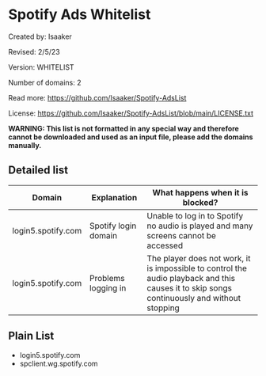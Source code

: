 # Spotify Ads Whitelist

Created by: Isaaker

Revised: 2/5/23

Version: WHITELIST

Number of domains: 2

Read more: https://github.com/Isaaker/Spotify-AdsList

License: https://github.com/Isaaker/Spotify-AdsList/blob/main/LICENSE.txt

**WARNING: This list is not formatted in any special way and therefore cannot be downloaded and used as an input file, please add the domains manually.**

## Detailed list

| Domain | Explanation | What happens when it is blocked? |
| -- | -- | -- |
| login5.spotify.com | Spotify login domain | Unable to log in to Spotify no audio is played and many screens cannot be accessed |
| login5.spotify.com | Problems logging in | The player does not work, it is impossible to control the audio playback and this causes it to skip songs continuously and without stopping |

## Plain List

- login5.spotify.com
- spclient.wg.spotify.com
